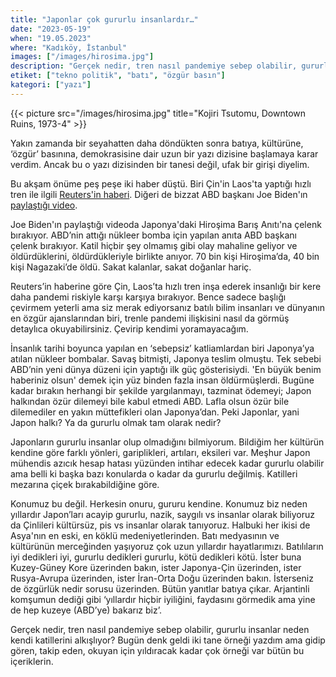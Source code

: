 ```yaml
---
title: "Japonlar çok gururlu insanlardır…"
date: "2023-05-19"
when: "19.05.2023"
where: "Kadıköy, İstanbul"
images: ["/images/hirosima.jpg"]
description: "Gerçek nedir, tren nasıl pandemiye sebep olabilir, gururlu insanlar neden kendi katillerini alkışlıyor?"
etiket: ["tekno politik", "batı", "özgür basın"]
kategori: ["yazı"]
---
```


{{< picture src="/images/hirosima.jpg" title="Kojiri Tsutomu, Downtown Ruins, 1973-4" >}}

Yakın zamanda bir seyahatten daha döndükten sonra batıya, kültürüne, ‘özgür’ basınına, demokrasisine dair uzun bir yazı dizisine başlamaya karar verdim. Ancak bu o yazı dizisinden bir tanesi değil, ufak bir girişi diyelim.

<!--more-->

Bu akşam önüme peş peşe iki haber düştü. Biri Çin'in Laos'ta yaptığı hızlı tren ile ilgili [Reuters'in haberi](https://twitter.com/Reuters/status/1659186393577291776). Diğeri de bizzat ABD başkanı Joe Biden'ın [paylaştığı video](https://twitter.com/POTUS/status/1659612416756400143).

Joe Biden'ın paylaştığı videoda Japonya'daki Hiroşima Barış Anıtı'na çelenk bırakıyor. ABD’nin attığı nükleer bomba için yapılan anıta ABD başkanı çelenk bırakıyor. Katil hiçbir şey olmamış gibi olay mahaline geliyor ve öldürdüklerini, öldürdükleriyle birlikte anıyor. 70 bin kişi Hiroşima’da, 40 bin kişi Nagazaki’de öldü. Sakat kalanlar, sakat doğanlar hariç.

Reuters’in haberine göre Çin, Laos’ta hızlı tren inşa ederek insanlığı bir kere daha pandemi riskiyle karşı karşıya bırakıyor. Bence sadece başlığı çevirmem yeterli ama siz merak ediyorsanız batılı bilim insanları ve dünyanın en özgür ajanslarından biri, trenle pandemi ilişkisini nasıl da görmüş detaylıca okuyabilirsiniz. Çevirip kendimi yoramayacağım.

İnsanlık tarihi boyunca yapılan en ‘sebepsiz’ katliamlardan biri Japonya’ya atılan nükleer bombalar. Savaş bitmişti, Japonya teslim olmuştu. Tek sebebi ABD’nin yeni dünya düzeni için yaptığı ilk güç gösterisiydi. 'En büyük benim haberiniz olsun' demek için yüz binden fazla insan öldürmüşlerdi. Bugüne kadar bırakın herhangi bir şekilde yargılanmayı, tazminat ödemeyi; Japon halkından özür dilemeyi bile kabul etmedi ABD. Lafla olsun özür bile dilemediler en yakın müttefikleri olan Japonya’dan. Peki Japonlar, yani Japon halkı? Ya da gururlu olmak tam olarak nedir?

Japonların gururlu insanlar olup olmadığını bilmiyorum. Bildiğim her kültürün kendine göre farklı yönleri, gariplikleri, artıları, eksileri var. Meşhur Japon mühendis azıcık hesap hatası yüzünden intihar edecek kadar gururlu olabilir ama belli ki başka bazı konularda o kadar da gururlu değilmiş. Katilleri mezarına çiçek bırakabildiğine göre.

Konumuz bu değil. Herkesin onuru, gururu kendine. Konumuz biz neden yıllardır Japon’ları acayip gururlu, nazik, saygılı vs insanlar olarak biliyoruz da Çinlileri kültürsüz, pis vs insanlar olarak tanıyoruz. Halbuki her ikisi de Asya'nın en eski, en köklü medeniyetlerinden. Batı medyasının ve kültürünün merceğinden yaşıyoruz çok uzun yıllardır hayatlarımızı. Batılıların iyi dedikleri iyi, gururlu dedikleri gururlu, kötü dedikleri kötü. İster buna Kuzey-Güney Kore üzerinden bakın, ister Japonya-Çin üzerinden, ister Rusya-Avrupa üzerinden, ister İran-Orta Doğu üzerinden bakın. İsterseniz de özgürlük nedir sorusu üzerinden. Bütün yanıtlar batıya çıkar. Arjantinli komşumun dediği gibi ‘yıllardır hiçbir iyiliğini, faydasını görmedik ama yine de hep kuzeye (ABD’ye) bakarız biz’.

Gerçek nedir, tren nasıl pandemiye sebep olabilir, gururlu insanlar neden kendi katillerini alkışlıyor? Bugün denk geldi iki tane örneği yazdım ama gidip gören, takip eden, okuyan için yıldıracak kadar çok örneği var bütün bu içeriklerin.
